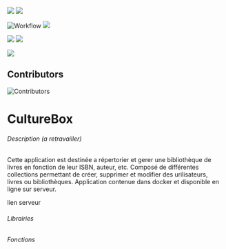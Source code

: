 [](https://img.shields.io/github/watchers/Fraaktal/CultureBox?style=social)

![](https://img.shields.io/badge/Version-1.0.0-lim)
![](https://img.shields.io/github/languages/top/Fraaktal/CultureBox)

![Workflow](https://github.com/Fraaktal/CultureBox/actions/workflows/workflow.yml/badge.svg)
![](https://img.shields.io/github/last-commit/Fraaktal/CultureBox)

![](https://img.shields.io/github/issues-raw/Fraaktal/CultureBox)
![](https://img.shields.io/github/issues-closed-raw/Fraaktal/CultureBox)

![](https://img.shields.io/github/repo-size/Fraaktal/CultureBox)

## Contributors
![Contributors](https://contrib.rocks/image?repo=Fraaktal/CultureBox) 

# CultureBox

###### Description (a retravailler)
Cette application est destinée a répertorier et gerer une bibliothèque de livres en fonction de leur ISBN, auteur, etc. Composé de différentes collections permettant de créer, supprimer et modifier des urilisateurs, livres ou bibliothèques. Application contenue dans docker et disponible en ligne  sur serveur.

lien serveur

###### Librairies

###### Fonctions

